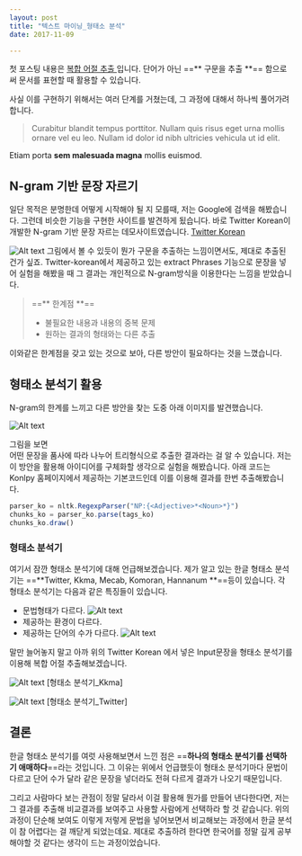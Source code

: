 ```yaml
---
layout: post
title: "텍스트 마이닝_형태소 분석"
date: 2017-11-09

---
```


첫 포스팅 내용은 <a href="#"> 복합 어절 추출 </a> 입니다.
단어가 아닌 ==** 구문을 추출 **== 함으로써 문서를 표현할 때 활용할 수 있습니다.

사실 이를 구현하기 위해서는 여러 단계를 거쳤는데, 그 과정에 대해서 하나씩 풀어가려합니다.

> Curabitur blandit tempus porttitor. Nullam quis risus eget urna mollis ornare vel eu leo. Nullam id dolor id nibh ultricies vehicula ut id elit.

Etiam porta **sem malesuada magna** mollis euismod. 

## N-gram 기반 문장 자르기

일단 목적은 분명한데 어떻게 시작해야 될 지 모를때, 저는 Google에 검색을 해봤습니다. 
그런데 비슷한 기능을 구현한 사이트를 발견하게 됬습니다. 바로 Twitter Korean이 개발한 N-gram 기반 문장 자르는 데모사이트였습니다. [Twitter Korean](https://openkoreantext.org/)

![Alt text](https://rlaskfo.github.io/images/twitter_korean.PNG)
  그림에서 볼 수 있듯이 뭔가 구문을 추출하는 느낌이면서도, 제대로 추출된 건가 싶죠.
  Twitter-korean에서 제공하고 있는 extract Phrases 기능으로 문장을 넣어 실험을 해봤을 때 
  그 결과는 개인적으로 N-gram방식을 이용한다는 느낌을 받았습니다. 
  
  
>==** 한계점 **==
> * 불필요한 내용과 내용의 중복 문제
> * 원하는 결과의 형태와는 다른 추출 

이와같은 한계점을 갖고 있는 것으로 보아, 다른 방안이 필요하다는 것을 느꼈습니다.


## 형태소 분석기 활용

N-gram의 한계를 느끼고 다른 방안을 찾는 도중 아래 이미지를 발견했습니다. 

![Alt text](https://rlaskfo.github.io/images/pos_tagger.PNG )

그림을 보면  
어떤 문장을 품사에 따라 나누어 트리형식으로 추출한 결과라는 걸 알 수 있습니다. 
저는 이 방안을 활용해 아이디어를 구체화할 생각으로 실험을 해봤습니다. 아래 코드는 Konlpy 홈페이지에서 제공하는 기본코드인데 이를 이용해 결과를 한번 추출해봤습니다.

```js
parser_ko = nltk.RegexpParser("NP:{<Adjective>*<Noun>*}")
chunks_ko = parser_ko.parse(tags_ko)
chunks_ko.draw()
```

### 형태소 분석기

여기서 잠깐 형태소 분석기에 대해 언급해보겠습니다. 
제가 알고 있는 한글 형태소 분석기는 ==**Twitter, Kkma, Mecab, Komoran, Hannanum **==등이 있습니다. 
각 형태소 분석기는 다음과 같은 특징들이 있습니다. 
* 문법형태가 다르다.
   ![Alt text](https://rlaskfo.github.io/images/compare_korean.PNG )
* 제공하는 환경이 다르다.  
* 제공하는 단어의 수가 다르다.
   ![Alt text](https://rlaskfo.github.io/images/num_char.PNG )


말만 늘어놓지 말고 아까 위의 Twitter Korean 에서 넣은 Input문장을 
형태소 분석기를 이용해 복합 어절 추출해보겠습니다.

![Alt text](https://rlaskfo.github.io/images/tree_kkma.PNG )
[형태소 분석기_Kkma]

![Alt text](https://rlaskfo.github.io/images/tree_twitter.PNG )
[형태소 분석기_Twitter]


## 결론

한글 형태소 분석기를 여럿 사용해보면서 느낀 점은 ==**하나의 형태소 분석기를 선택하기 애매하다**==라는 것입니다. 그 이유는 위에서 언급했듯이 형태소 분석기마다 문법이 다르고 단어 수가 달라 같은 문장을 넣더라도 전혀 다르게 결과가 나오기 때문입니다. 

그리고 사람마다 보는 관점이 정말 달라서 이걸 활용해 뭔가를 만들어 낸다한다면,
저는 그 결과를 추출해 비교결과를 보여주고 사용할 사람에게 선택하라 할 것 같습니다. 
위의 과정이 단순해 보여도 이렇게 저렇게 문법을 넣어보면서 비교해보는 과정에서 한글 분석이 참 어렵다는 걸 깨닫게 되었는데요. 제대로 추출하려 한다면 한국어를 정말 깊게 공부해야할 것 같다는 생각이 드는 과정이었습니다. 






